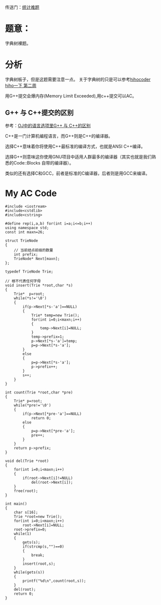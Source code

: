 传送门：[统计难题](http://acm.hdu.edu.cn/showproblem.php?pid=1251)

# 题意：
字典树裸题。

# 分析
字典树板子，但是这题需要注意一点。
关于字典树的只是可以参考[hihocoder hiho一下 第二周](https://hihocoder.com/contest/hiho2/problem/1)

用G++提交会爆内存(Memory Limit Exceeded),用c++提交可以AC。

## G++ 与 C++提交的区别
参考：[OJ中的语言选项里G++ 与 C++的区别](https://blog.csdn.net/FeBr2/article/details/52068357)

C++是一门计算机编程语言，而G++则是C++的编译器。

选择C++意味着你将使用C++最标准的编译方式，也就是ANSI C++编译。

选择G++则意味这你使用GNU项目中适用人群最多的编译器（其实也就是我们熟悉的Code::Blocks 自带的编译器）。

类似的还有选择C和GCC，前者是标准的C编译器，后者则是用GCC来编译。


# My AC Code
```
#include <iostream>
#include<cstdlib>
#include<cstring>

#define rep(i,a,b) for(int i=a;i<=b;i++)
using namespace std;
const int maxn=26;

struct TrieNode
{
	// 当前结点前缀的数量
	int prefix;
	TrieNode* Next[maxn];
};

typedef TrieNode Trie;

// 根不代表任何字母
void insert(Trie *root,char *s)
{
	Trie*  p=root;	
	while(*s!='\0')
	{
		if(p->Next[*s-'a']==NULL)
		{
			Trie* temp=new Trie();
			for(int i=0;i<maxn;i++)
			{
				temp->Next[i]=NULL;
			}
			temp->prefix=1;
			p->Next[*s-'a']=temp;
			p=p->Next[*s-'a'];
		}
		else
		{			
			p=p->Next[*s-'a'];
			p->prefix++;
		}
		s++;
	}
}

int count(Trie *root,char *pre)
{
	Trie* p=root;
	while(*pre!='\0')
	{
		if(p->Next[*pre-'a']==NULL)
			return 0;
		else
		{
			p=p->Next[*pre-'a'];
			pre++;
		}
	}
	return p->prefix;
}

void del(Trie *root)
{
	for(int i=0;i<maxn;i++)
	{
		if(root->Next[i]!=NULL)
			del(root->Next[i]);
	}
	free(root);
}

int main()
{
	char s[16];
	Trie *root=new Trie();
	for(int i=0;i<maxn;i++)
		root->Next[i]=NULL;
	root->prefix=0;
	while(1)
	{
		gets(s);
		if(strcmp(s,"")==0)
		{
			break;
		}
		insert(root,s);
	}
	while(gets(s))
	{
		printf("%d\n",count(root,s));
	}
	del(root);
    return 0;
}

```